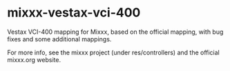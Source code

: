 # mixxx-vestax-vci-400
Vestax VCI-400 mapping for Mixxx, based on the official mapping, with bug fixes and 
some additional mappings.

For more info, see the mixxx project (under res/controllers) and the official mixxx.org
website.
